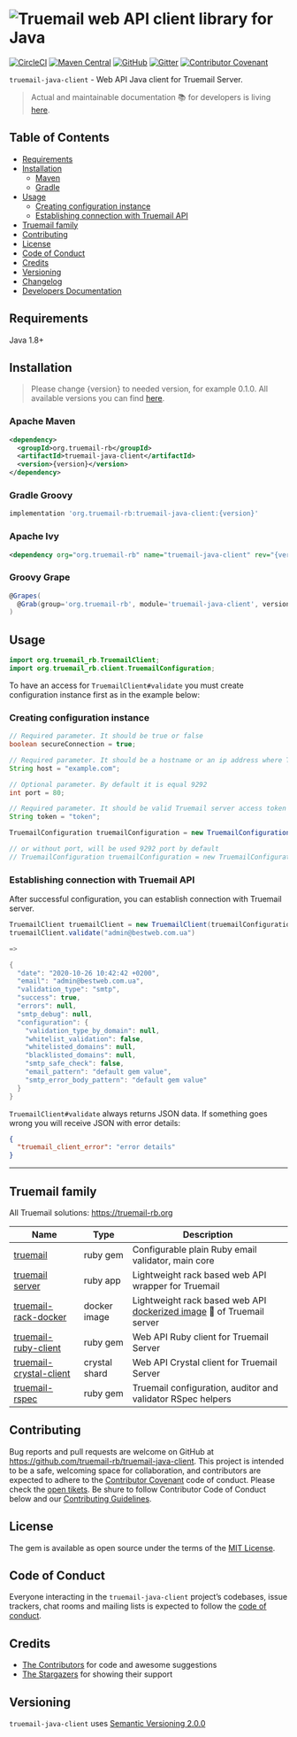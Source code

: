 # ![Truemail web API client library for Java](https://truemail-rb.org/assets/images/truemail_logo.png)

[![CircleCI](https://circleci.com/gh/truemail-rb/truemail-java-client/tree/develop.svg?style=svg)](https://circleci.com/gh/truemail-rb/truemail-java-client/tree/develop)
[![Maven Central](https://img.shields.io/maven-central/v/org.truemail-rb/truemail-java-client.svg?label=Maven%20Central)](https://search.maven.org/search?q=g:%22org.truemail-rb%22%20AND%20a:%22truemail-java-client%22)
[![GitHub](https://img.shields.io/github/license/truemail-rb/truemail-java-client)](LICENSE.txt)
[![Gitter](https://badges.gitter.im/truemail-rb/community.svg)](https://gitter.im/truemail-rb/community?utm_source=badge&utm_medium=badge&utm_campaign=pr-badge)
[![Contributor Covenant](https://img.shields.io/badge/Contributor%20Covenant-v1.4%20adopted-ff69b4.svg)](CODE_OF_CONDUCT.md)

`truemail-java-client` - Web API Java client for Truemail Server.

> Actual and maintainable documentation :books: for developers is living [here](https://truemail-rb.org/truemail-java-client).

## Table of Contents

- [Requirements](#requirements)
- [Installation](#installation)
  - [Maven](#maven)
  - [Gradle](#gradle)
- [Usage](#usage)
  - [Creating configuration instance](#creating-configuration-instance)
  - [Establishing connection with Truemail API](#establishing-connection-with-truemail-api)
- [Truemail family](#truemail-family)
- [Contributing](#contributing)
- [License](#license)
- [Code of Conduct](#code-of-conduct)
- [Credits](#credits)
- [Versioning](#versioning)
- [Changelog](CHANGELOG.md)
- [Developers Documentation](https://truemail-rb.org/truemail-java-client)

## Requirements

Java 1.8+

## Installation

> Please change {version} to needed version, for example 0.1.0. All available versions you can find [here](https://github.com/truemail-rb/truemail-java-client/releases).

### Apache Maven

```xml
<dependency>
  <groupId>org.truemail-rb</groupId>
  <artifactId>truemail-java-client</artifactId>
  <version>{version}</version>
</dependency>
```

### Gradle Groovy

```groovy
implementation 'org.truemail-rb:truemail-java-client:{version}'
```

### Apache Ivy

```xml
<dependency org="org.truemail-rb" name="truemail-java-client" rev="{version}" />
```

### Groovy Grape

```groovy
@Grapes(
  @Grab(group='org.truemail-rb', module='truemail-java-client', version='{version}')
)
```

## Usage

```java
import org.truemail_rb.TruemailClient;
import org.truemail_rb.client.TruemailConfiguration;
```

To have an access for `TruemailClient#validate` you must create configuration instance first as in the example below:

### Creating configuration instance

```java
// Required parameter. It should be true or false
boolean secureConnection = true;

// Required parameter. It should be a hostname or an ip address where Truemail server runs
String host = "example.com";

// Optional parameter. By default it is equal 9292
int port = 80;

// Required parameter. It should be valid Truemail server access token
String token = "token";

TruemailConfiguration truemailConfiguration = new TruemailConfiguration(secureConnection, host, token, port);

// or without port, will be used 9292 port by default
// TruemailConfiguration truemailConfiguration = new TruemailConfiguration(secureConnection, host, token);
```

### Establishing connection with Truemail API

After successful configuration, you can establish connection with Truemail server.

```java
TruemailClient truemailClient = new TruemailClient(truemailConfiguration);
truemailClient.validate("admin@bestweb.com.ua")

=>

{
  "date": "2020-10-26 10:42:42 +0200",
  "email": "admin@bestweb.com.ua",
  "validation_type": "smtp",
  "success": true,
  "errors": null,
  "smtp_debug": null,
  "configuration": {
    "validation_type_by_domain": null,
    "whitelist_validation": false,
    "whitelisted_domains": null,
    "blacklisted_domains": null,
    "smtp_safe_check": false,
    "email_pattern": "default gem value",
    "smtp_error_body_pattern": "default gem value"
  }
}
```

`TruemailClient#validate` always returns JSON data. If something goes wrong you will receive JSON with error details:

```json
{
  "truemail_client_error": "error details"
}
```

---

## Truemail family

All Truemail solutions: https://truemail-rb.org

| Name | Type | Description |
| --- | --- | --- |
| [truemail](https://github.com/truemail-rb/truemail) | ruby gem | Configurable plain Ruby email validator, main core |
| [truemail server](https://github.com/truemail-rb/truemail-rack) | ruby app | Lightweight rack based web API wrapper for Truemail |
| [truemail-rack-docker](https://github.com/truemail-rb/truemail-rack-docker-image) | docker image | Lightweight rack based web API [dockerized image](https://hub.docker.com/r/truemail/truemail-rack) :whale: of Truemail server |
| [truemail-ruby-client](https://github.com/truemail-rb/truemail-ruby-client) | ruby gem | Web API Ruby client for Truemail Server |
| [truemail-crystal-client](https://github.com/truemail-rb/truemail-crystal-client) | crystal shard | Web API Crystal client for Truemail Server |
| [truemail-rspec](https://github.com/truemail-rb/truemail-rspec) | ruby gem | Truemail configuration, auditor and validator RSpec helpers |

## Contributing

Bug reports and pull requests are welcome on GitHub at https://github.com/truemail-rb/truemail-java-client. This project is intended to be a safe, welcoming space for collaboration, and contributors are expected to adhere to the [Contributor Covenant](http://contributor-covenant.org) code of conduct. Please check the [open tikets](https://github.com/truemail-rb/truemail-java-client/issues). Be shure to follow Contributor Code of Conduct below and our [Contributing Guidelines](CONTRIBUTING.md).

## License

The gem is available as open source under the terms of the [MIT License](https://opensource.org/licenses/MIT).

## Code of Conduct

Everyone interacting in the `truemail-java-client` project’s codebases, issue trackers, chat rooms and mailing lists is expected to follow the [code of conduct](CODE_OF_CONDUCT.md).

## Credits

- [The Contributors](https://github.com/truemail-rb/truemail-java-client/graphs/contributors) for code and awesome suggestions
- [The Stargazers](https://github.com/truemail-rb/truemail-java-client/stargazers) for showing their support

## Versioning

`truemail-java-client` uses [Semantic Versioning 2.0.0](https://semver.org)
